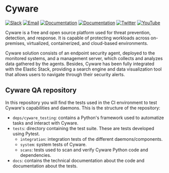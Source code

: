 # Cyware

[![Slack](https://img.shields.io/badge/slack-join-blue.svg)](https://cyware.khulnasoft.com/community/join-us-on-slack/)
[![Email](https://img.shields.io/badge/email-join-blue.svg)](https://groups.google.com/forum/#!forum/cyware)
[![Documentation](https://img.shields.io/badge/docs-view-green.svg)](https://documentation.cyware.khulnasoft.com)
[![Documentation](https://img.shields.io/badge/web-view-green.svg)](https://cyware.khulnasoft.com)
[![Twitter](https://img.shields.io/twitter/follow/cyware?style=social)](https://twitter.com/cyware)
[![YouTube](https://img.shields.io/youtube/views/peTSzcAueEc?style=social)](https://www.youtube.com/watch?v=peTSzcAueEc)


Cyware is a free and open source platform used for threat prevention, detection, and response. It is capable of protecting workloads across on-premises, virtualized, containerized, and cloud-based environments.

Cyware solution consists of an endpoint security agent, deployed to the monitored systems, and a management server, which collects and analyzes data gathered by the agents. Besides, Cyware has been fully integrated with the Elastic Stack, providing a search engine and data visualization tool that allows users to navigate through their security alerts.

## Cyware QA repository

In this repository you will find the tests used in the CI environment to test Cyware's capabilities and daemons. This is the structure of the repository:
- `deps/cyware_testing`: contains a Python's framework used to automatize tasks and interact with Cyware.
- `tests`: directory containing the test suite. These are tests developed using Pytest.
    - `integration`: integration tests of the different daemons/components.
    - `system`: system tests of Cyware.
    - `scans`: tests used to scan and verify Cyware Python code and dependencies.
- `docs`:  contains the technical documentation about the code and documentation about the tests.
